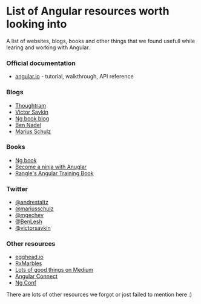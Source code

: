 # List of Angular resources worth looking into

A list of websites, blogs, books and other things that we found usefull while learing and working with Angular.

### Official documentation
- [angular.io](https://www.angular.io) - tutorial, walkthrough, API reference

### Blogs
- [Thoughtram](https://blog.thoughtram.io/)
- [Victor Savkin](https://vsavkin.com/)
- [Ng book blog](http://blog.ng-book.com/)
- [Ben Nadel](https://www.bennadel.com/blog/tags/6-javascript-dhtml-blog-entries.htm)
- [Marius Schulz](https://blog.mariusschulz.com/)

### Books
- [Ng book](https://www.ng-book.com/2/)
- [Become a ninja with Anuglar](https://books.ninja-squad.com/angular)
- [Rangle's Angular Training Book](https://angular-2-training-book.rangle.io/)

### Twitter
- [@andrestaltz](https://twitter.com/andrestaltz)
- [@mariusschulz](https://twitter.com/mariusschulz)
- [@mgechev](https://twitter.com/mgechev)
- [@BenLesh](https://twitter.com/BenLesh)
- [@victorsavkin](https://twitter.com/victorsavkin)

### Other resources
- [egghead.io](https://egghead.io/technologies/angular2)
- [RxMarbles](http://rxmarbles.com/)
- [Lots of good things on Medium](https://medium.com/tag/angular2)
- [Angular Connect](https://www.youtube.com/channel/UCzrskTiT_ObAk3xBkVxMz5g)
- [Ng Conf](https://www.youtube.com/user/ngconfvideos)

There are lots of other resources we forgot or jost failed to mention here :)